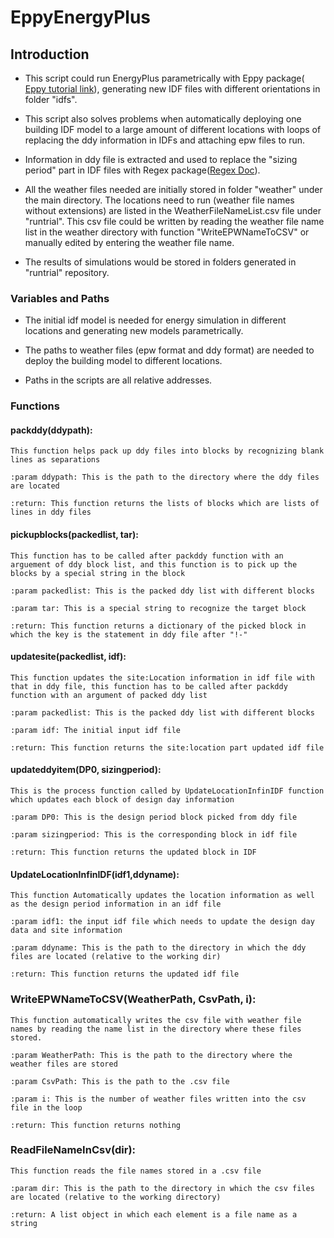 # EppyEnergyPlus




## Introduction

* This script could run EnergyPlus parametrically with Eppy package( [Eppy tutorial link](https://pythonhosted.org/eppy/Main_Tutorial.html)), generating new IDF files with different orientations in folder "idfs".

* This script also solves problems when automatically deploying one building IDF model to a large amount of different locations with loops of replacing the ddy information in IDFs and attaching epw files to run.

* Information in ddy file is extracted and used to replace the "sizing period" part in IDF files with Regex package([Regex Doc](https://docs.python.org/3/library/re.html)).

* All the weather files needed are initially stored in folder "weather" under the main directory. The locations need to run (weather file names without extensions) are listed in the WeatherFileNameList.csv file under "runtrial". This csv file could be written by reading the weather file name list in the weather directory with function "WriteEPWNameToCSV" or manually edited by entering the weather file name.

* The results of simulations would be stored in folders generated in "runtrial" repository.



### Variables and Paths

* The initial idf model is needed for energy simulation in different locations and generating new models parametrically.

* The paths to weather files (epw format and ddy format) are needed to deploy the building model to different locations.

* Paths in the scripts are all relative addresses.



### Functions


#### packddy(ddypath):

    This function helps pack up ddy files into blocks by recognizing blank lines as separations

    :param ddypath: This is the path to the directory where the ddy files are located

    :return: This function returns the lists of blocks which are lists of lines in ddy files



#### pickupblocks(packedlist, tar):

    This function has to be called after packddy function with an arguement of ddy block list, and this function is to pick up the blocks by a special string in the block

    :param packedlist: This is the packed ddy list with different blocks

    :param tar: This is a special string to recognize the target block

    :return: This function returns a dictionary of the picked block in which the key is the statement in ddy file after "!-"



#### updatesite(packedlist, idf):

    This function updates the site:Location information in idf file with that in ddy file, this function has to be called after packddy function with an argument of packed ddy list

    :param packedlist: This is the packed ddy list with different blocks

    :param idf: The initial input idf file

    :return: This function returns the site:location part updated idf file



#### updateddyitem(DP0, sizingperiod):

    This is the process function called by UpdateLocationInfinIDF function which updates each block of design day information

    :param DP0: This is the design period block picked from ddy file

    :param sizingperiod: This is the corresponding block in idf file

    :return: This function returns the updated block in IDF



#### UpdateLocationInfinIDF(idf1,ddyname):

    This function Automatically updates the location information as well as the design period information in an idf file

    :param idf1: the input idf file which needs to update the design day data and site information

    :param ddyname: This is the path to the directory in which the ddy files are located (relative to the working dir)

    :return: This function returns the updated idf file



### WriteEPWNameToCSV(WeatherPath, CsvPath, i):

    This function automatically writes the csv file with weather file names by reading the name list in the directory where these files stored.

    :param WeatherPath: This is the path to the directory where the weather files are stored

    :param CsvPath: This is the path to the .csv file

    :param i: This is the number of weather files written into the csv file in the loop

    :return: This function returns nothing



### ReadFileNameInCsv(dir):

    This function reads the file names stored in a .csv file

    :param dir: This is the path to the directory in which the csv files are located (relative to the working directory)

    :return: A list object in which each element is a file name as a string




